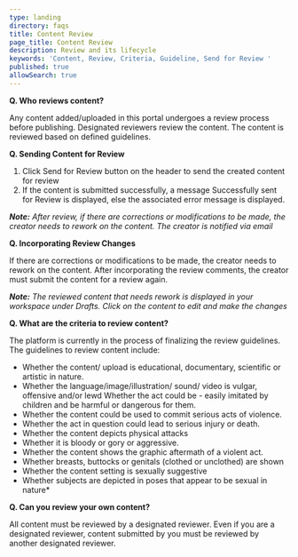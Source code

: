 ```yaml
---
type: landing
directory: faqs
title: Content Review
page_title: Content Review
description: Review and its lifecycle
keywords: 'Content, Review, Criteria, Guideline, Send for Review '
published: true
allowSearch: true
---
```


**Q. Who reviews content?**

Any content added/uploaded in this portal undergoes a review process before publishing. Designated reviewers review the content. The content is reviewed based on defined guidelines.

**Q. Sending Content for Review**

1. Click Send for Review button on the header to send the created content for review
1. If the content is submitted successfully, a message Successfully sent for Review is displayed, else the associated error message is displayed.

***Note:***
*After review, if there are corrections or modifications to be made, the creator needs to rework on the content. The creator is notified via email*

**Q. Incorporating Review Changes**

If there are corrections or modifications to be made, the creator needs to rework on the content. After incorporating the review comments, the creator must submit the content for a review again.

***Note:***
*The reviewed content that needs rework is displayed in your workspace under Drafts. Click on the content to edit and make the changes*

**Q. What are the criteria to review content?**

The platform is currently in the process of finalizing the review guidelines. The guidelines to review content include:

- Whether the content/ upload is educational, documentary, scientific or artistic in nature.
- Whether the language/image/illustration/ sound/ video is vulgar, offensive and/or lewd Whether the act could be - easily imitated by children and be harmful or dangerous for them.
- Whether the content could be used to commit serious acts of violence. 
- Whether the act in question could lead to serious injury or death. 
- Whether the content depicts physical attacks 
- Whether it is bloody or gory or aggressive. 
- Whether the content shows the graphic aftermath of a violent act. 
- Whether breasts, buttocks or genitals (clothed or unclothed) are shown 
- Whether the content setting is sexually suggestive 
- Whether subjects are depicted in poses that appear to be sexual in nature*

**Q. Can you review your own content?**

All content must be reviewed by a designated reviewer. Even if you are a designated reviewer, content submitted by you must be reviewed by another designated reviewer.
